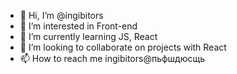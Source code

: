 - 👋 Hi, I’m @ingibitors
- 👀 I’m interested in Front-end
- 🌱 I’m currently learning JS, React
- 💞️ I’m looking to collaborate on projects with React
- 📫 How to reach me ingibitors@пьфшдюсщь

<!---
ingibitors/ingibitors is a ✨ special ✨ repository because its `README.md` (this file) appears on your GitHub profile.
You can click the Preview link to take a look at your changes.
--->
